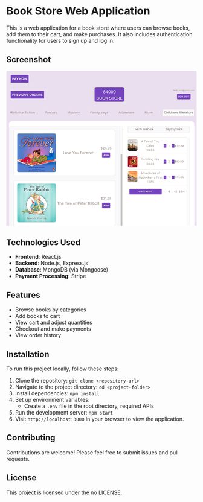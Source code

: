 # Book Store Web Application

This is a web application for a book store where users can browse books, add them to their cart, and make purchases. It also includes authentication functionality for users to sign up and log in.

## Screenshot

![Homepage of the BookStore website](./public/bookStoreHome.png)

## Technologies Used

- **Frontend**: React.js
- **Backend**: Node.js, Express.js
- **Database**: MongoDB (via Mongoose)
- **Payment Processing**: Stripe

## Features

- Browse books by categories
- Add books to cart
- View cart and adjust quantities
- Checkout and make payments
- View order history

## Installation

To run this project locally, follow these steps:

1. Clone the repository: `git clone <repository-url>`
2. Navigate to the project directory: `cd <project-folder>`
3. Install dependencies: `npm install`
4. Set up environment variables:
   - Create a `.env` file in the root directory, required APIs
5. Run the development server: `npm start`
6. Visit `http://localhost:3000` in your browser to view the application.

## Contributing

Contributions are welcome! Please feel free to submit issues and pull requests.

## License

This project is licensed under the no LICENSE.
